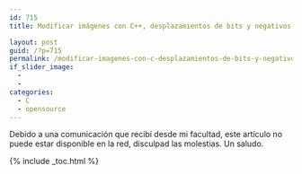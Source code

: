 ```yaml
---
id: 715
title: Modificar imágenes con C++, desplazamientos de bits y negativos

layout: post
guid: /?p=715
permalink: /modificar-imagenes-con-c-desplazamientos-de-bits-y-negativos/
if_slider_image:
  - 
  - 
categories:
  - C
  - opensource
---
```

Debido a una comunicación que recibí desde mi facultad, este artículo no puede estar disponible en la red, disculpad las molestias. Un saludo.



{% include _toc.html %}
